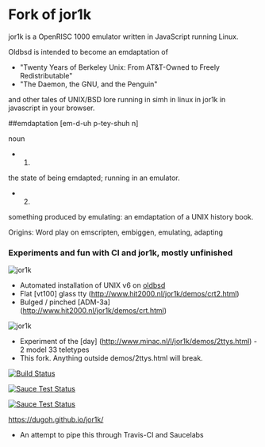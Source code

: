# Fork of jor1k

jor1k is a OpenRISC 1000 emulator written in JavaScript running Linux.

Oldbsd is intended to become an emdaptation of
* "Twenty Years of Berkeley Unix: From AT&T-Owned to Freely Redistributable"
* "The Daemon, the GNU, and the Penguin"

and other tales of UNIX/BSD lore running in simh in linux in jor1k in javascript in your browser.


##emdaptation
[em-d-uh p-tey-shuh n] 

noun
* 1.
the state of being emdapted; running in an emulator.
* 2.
something produced by emulating:
an emdaptation of a UNIX history book.

Origins: Word play on emscripten, embiggen, emulating, adapting



### Experiments and fun with CI and jor1k, mostly unfinished

![jor1k](http://www.oldbsd.org/ss.png)

* Automated installation of UNIX v6 on [oldbsd](http://www.oldbsd.org)
* Flat [vt100] glass tty (http://www.hit2000.nl/jor1k/demos/crt2.html)
* Bulged / pinched [ADM-3a] (http://www.hit2000.nl/jor1k/demos/crt.html)

![jor1k](http://www.oldbsd.org/ss2.png)

* Experiment of the [day] (http://www.minac.nl/l/jor1k/demos/2ttys.html) - 2 model 33 teletypes
* This fork. Anything outside demos/2ttys.html will break.

[![Build Status](https://travis-ci.org/dugoh/jor1k.svg?branch=master)](https://travis-ci.org/dugoh/jor1k)

[![Sauce Test Status](https://saucelabs.com/buildstatus/dugoh)](https://saucelabs.com/u/dugoh)

[![Sauce Test Status](https://saucelabs.com/browser-matrix/dugoh.svg)](https://saucelabs.com/u/dugoh)

https://dugoh.github.io/jor1k/

* An attempt to pipe this through Travis-CI and Saucelabs
